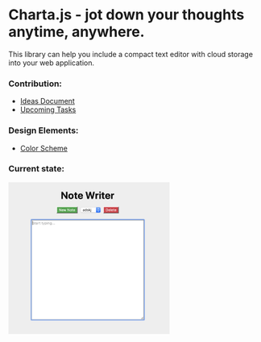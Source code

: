 # Charta.js - jot down your thoughts anytime, anywhere.

This library can help you include a compact text editor with cloud storage into your web application.

### Contribution: 
* [Ideas Document](IDEAS.md) 
* [Upcoming Tasks](TODO.md)

### Design Elements:
* [Color Scheme](https://coolors.co/d8d8f6-b18fcf-978897-494850) 

### Current state: 
<img src="media/screen1.png" width="320" >

